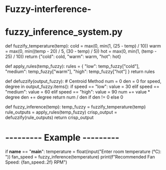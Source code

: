 # Fuzzy-interference-
# fuzzy_inference_system.py

def fuzzify_temperature(temp):
    cold = max(0, min(1, (25 - temp) / 10))
    warm = max(0, min((temp - 20) / 5, (30 - temp) / 5))
    hot = max(0, min(1, (temp - 25) / 10))
    return {"cold": cold, "warm": warm, "hot": hot}

def apply_rules(temp_fuzzy):
    rules = {
        "low": temp_fuzzy["cold"],
        "medium": temp_fuzzy["warm"],
        "high": temp_fuzzy["hot"]
    }
    return rules

def defuzzify(output_fuzzy):
    # Centroid Method
    num = 0
    den = 0
    for speed, degree in output_fuzzy.items():
        if speed == "low":
            value = 30
        elif speed == "medium":
            value = 60
        elif speed == "high":
            value = 90
        num += value * degree
        den += degree
    return num / den if den != 0 else 0

def fuzzy_inference(temp):
    temp_fuzzy = fuzzify_temperature(temp)
    rule_outputs = apply_rules(temp_fuzzy)
    crisp_output = defuzzify(rule_outputs)
    return crisp_output

# --------- Example ---------

if __name__ == "__main__":
    temperature = float(input("Enter room temperature (°C): "))
    fan_speed = fuzzy_inference(temperature)
    print(f"Recommended Fan Speed: {fan_speed:.2f} RPM")
